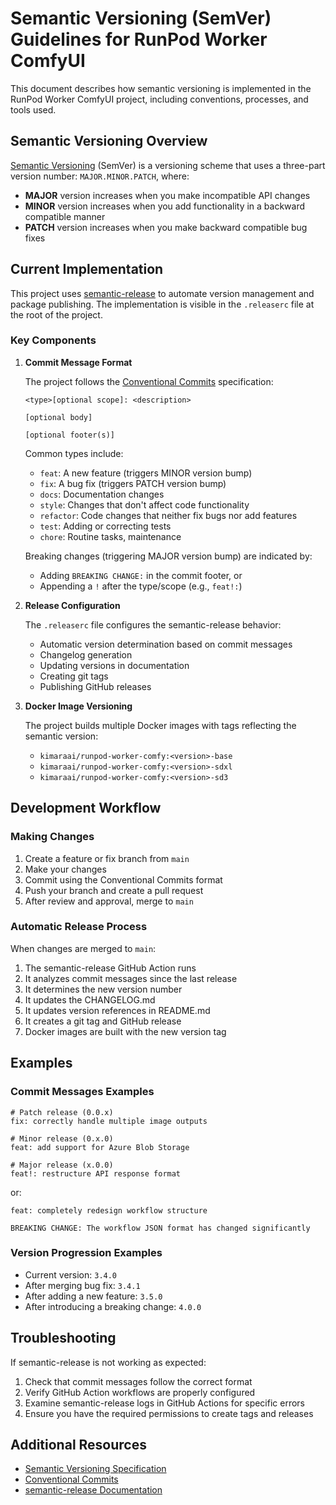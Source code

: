 # Semantic Versioning (SemVer) Guidelines for RunPod Worker ComfyUI

This document describes how semantic versioning is implemented in the RunPod Worker ComfyUI project, including conventions, processes, and tools used.

## Semantic Versioning Overview

[Semantic Versioning](https://semver.org/) (SemVer) is a versioning scheme that uses a three-part version number: `MAJOR.MINOR.PATCH`, where:

- **MAJOR** version increases when you make incompatible API changes
- **MINOR** version increases when you add functionality in a backward compatible manner
- **PATCH** version increases when you make backward compatible bug fixes

## Current Implementation

This project uses [semantic-release](https://github.com/semantic-release/semantic-release) to automate version management and package publishing. The implementation is visible in the `.releaserc` file at the root of the project.

### Key Components

1. **Commit Message Format**

   The project follows the [Conventional Commits](https://www.conventionalcommits.org/) specification:

   ```
   <type>[optional scope]: <description>

   [optional body]

   [optional footer(s)]
   ```

   Common types include:
   - `feat`: A new feature (triggers MINOR version bump)
   - `fix`: A bug fix (triggers PATCH version bump)
   - `docs`: Documentation changes
   - `style`: Changes that don't affect code functionality
   - `refactor`: Code changes that neither fix bugs nor add features
   - `test`: Adding or correcting tests
   - `chore`: Routine tasks, maintenance

   Breaking changes (triggering MAJOR version bump) are indicated by:
   - Adding `BREAKING CHANGE:` in the commit footer, or
   - Appending a `!` after the type/scope (e.g., `feat!:`)

2. **Release Configuration**

   The `.releaserc` file configures the semantic-release behavior:
   - Automatic version determination based on commit messages
   - Changelog generation
   - Updating versions in documentation
   - Creating git tags
   - Publishing GitHub releases

3. **Docker Image Versioning**

   The project builds multiple Docker images with tags reflecting the semantic version:
   - `kimaraai/runpod-worker-comfy:<version>-base`
   - `kimaraai/runpod-worker-comfy:<version>-sdxl`
   - `kimaraai/runpod-worker-comfy:<version>-sd3`

## Development Workflow

### Making Changes

1. Create a feature or fix branch from `main`
2. Make your changes
3. Commit using the Conventional Commits format
4. Push your branch and create a pull request
5. After review and approval, merge to `main`

### Automatic Release Process

When changes are merged to `main`:

1. The semantic-release GitHub Action runs
2. It analyzes commit messages since the last release
3. It determines the new version number
4. It updates the CHANGELOG.md
5. It updates version references in README.md
6. It creates a git tag and GitHub release
7. Docker images are built with the new version tag

## Examples

### Commit Messages Examples

```
# Patch release (0.0.x)
fix: correctly handle multiple image outputs

# Minor release (0.x.0)
feat: add support for Azure Blob Storage

# Major release (x.0.0)
feat!: restructure API response format
```

or:

```
feat: completely redesign workflow structure

BREAKING CHANGE: The workflow JSON format has changed significantly
```

### Version Progression Examples

- Current version: `3.4.0`
- After merging bug fix: `3.4.1`
- After adding a new feature: `3.5.0`
- After introducing a breaking change: `4.0.0`

## Troubleshooting

If semantic-release is not working as expected:

1. Check that commit messages follow the correct format
2. Verify GitHub Action workflows are properly configured
3. Examine semantic-release logs in GitHub Actions for specific errors
4. Ensure you have the required permissions to create tags and releases

## Additional Resources

- [Semantic Versioning Specification](https://semver.org/)
- [Conventional Commits](https://www.conventionalcommits.org/)
- [semantic-release Documentation](https://semantic-release.gitbook.io/semantic-release/)